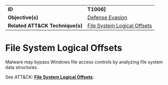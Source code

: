 |||
|---------|------------------------|
|**ID**|**T1006]**|
|**Objective(s)**| [Defense Evasion](https://github.com/MAECProject/malware-behaviors/tree/master/defense-evasion)|
|**Related ATT&CK Technique(s)**|[File System Logical Offsets](https://attack.mitre.org/techniques/T1006)|


File System Logical Offsets
===========================
Malware may bypass Windows file access controls by analyzing file system data structures. 

See ATT&CK: [**File System Logical Offsets**](https://attack.mitre.org/techniques/T1006).